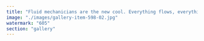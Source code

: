 ```yaml
---
title: "Fluid mechanicians are the new cool. Everything flows, everything adapts. The universe is a dance of turbulence and resonance—those who ride the waves shape the future."
image: "./images/gallery-item-598-02.jpg"
watermark: "605"
section: "gallery"
---
```

